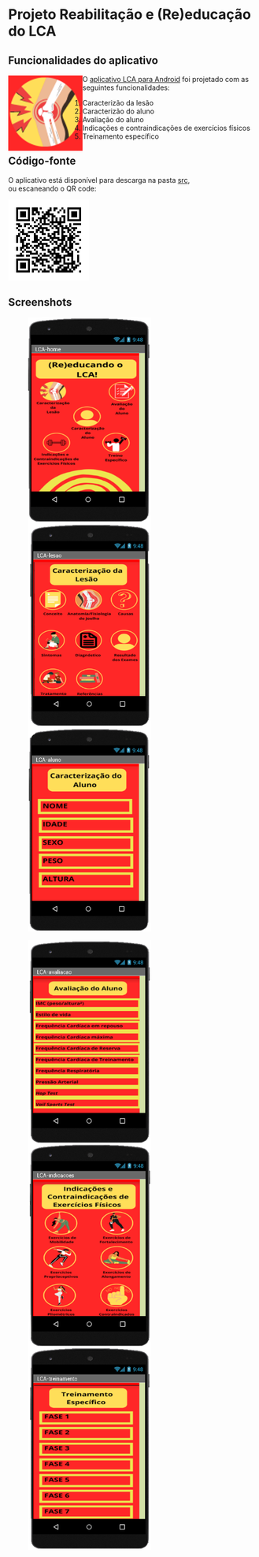 # Projeto Reabilitação e (Re)educação do LCA


## Funcionalidades do aplicativo
<img src="images/lca-icon.png" align="left"/>

O [aplicativo LCA para Android](src/LCA.apk) foi projetado com as seguintes funcionalidades:

1. Caracterizão da lesão
2. Caracterizão do aluno
3. Avaliação do aluno
4. Indicações e contraindicações de exercícios físicos
5. Treinamento específico

## Código-fonte
O aplicativo está disponível para descarga na pasta [src](src/),  
ou escaneando o QR code:

![](images/lca-qr.png)

## Screenshots

<figure> <img src="images/lca-app01.png" align="left" width="250"> </figure>  

<figure> <img src="images/lca-app02.png" align="left" width="250"> </figure>  

<figure> <img src="images/lca-app03.png" width="250"> </figure>  

<figure> <img src="images/lca-app04.png" align="left" width="250"> </figure>  

<figure> <img src="images/lca-app05.png" align="left" width="250"> </figure>  

<figure> <img src="images/lca-app06.png" align="left" width="250"> </figure>  

